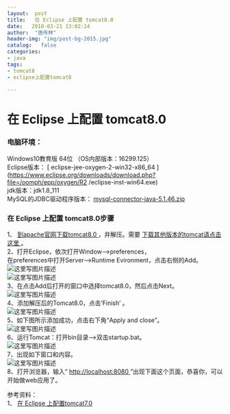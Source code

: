 ```yaml
---
layout:  post
title:   在 Eclipse 上配置 tomcat8.0
date:   2018-03-21 13:02:24
author:  "唐传林"
header-img: "img/post-bg-2015.jpg"
catalog:   false
categories:
- java
tags:
- tomcat8
- eclipse上配置tomcat8

---
```

#  在 Eclipse 上配置 tomcat8.0

###  电脑环境：

Windows10教育版 64位 （OS内部版本：16299.125）  
Eclipse版本： [ eclipse-jee-oxygen-2-win32-x86_64
](https://www.eclipse.org/downloads/download.php?file=/oomph/epp/oxygen/R2
/eclipse-inst-win64.exe)  
jdk版本：jdk1.8_111  
MySQL的JDBC驱动程序版本： [ mysql-connector-java-5.1.46.zip
](https://cdn.mysql.com//Downloads/Connector-J/mysql-connector-java-5.1.46.zip)

###  在 Eclipse 上配置 tomcat8.0步骤

1、 [ 到apache官网下载tomcat8.0
](https://archive.apache.org/dist/tomcat/tomcat-8/v8.0.50/bin/apache-tomcat-8.0.50-windows-x64.zip) ，并解压。需要 [ 下载其他版本的tomcat请点击这里
](https://archive.apache.org/dist/tomcat/) 。  
2、打开Eclipse，依次打开Window——>preferences，  
在preferences中打开Server——>Runtime Evironment，点击右侧的Add。  
![这里写图片描述](http://img-blog.csdn.net/20180320212602243?watermark/2/text/Ly9ibG9nLmNzZG4ubmV0L1RhbmdfQ2h1YW5saW4=/font/5a6L5L2T/fontsize/400/fill/I0JBQkFCMA==/dissolve/70)  
![这里写图片描述](http://img-blog.csdn.net/20180320212803395?watermark/2/text/Ly9ibG9nLmNzZG4ubmV0L1RhbmdfQ2h1YW5saW4=/font/5a6L5L2T/fontsize/400/fill/I0JBQkFCMA==/dissolve/70)  
3、在点击Add后打开的窗口中选择tomcat8.0，然后点击Next。  
![这里写图片描述](http://img-blog.csdn.net/20180321094933499?watermark/2/text/Ly9ibG9nLmNzZG4ubmV0L1RhbmdfQ2h1YW5saW4=/font/5a6L5L2T/fontsize/400/fill/I0JBQkFCMA==/dissolve/70)  
4、添加解压后的Tomcat8.0，点击’Finish’ 。  
![这里写图片描述](http://img-blog.csdn.net/20180321095654531?watermark/2/text/Ly9ibG9nLmNzZG4ubmV0L1RhbmdfQ2h1YW5saW4=/font/5a6L5L2T/fontsize/400/fill/I0JBQkFCMA==/dissolve/70)  
5、如下图所示添加成功，点击右下角“Apply and close”。  
![这里写图片描述](http://img-blog.csdn.net/20180321095908675?watermark/2/text/Ly9ibG9nLmNzZG4ubmV0L1RhbmdfQ2h1YW5saW4=/font/5a6L5L2T/fontsize/400/fill/I0JBQkFCMA==/dissolve/70)  
6、运行Tomcat：打开bin目录——>双击startup.bat。  
![这里写图片描述](http://img-blog.csdn.net/20180321100304436?watermark/2/text/Ly9ibG9nLmNzZG4ubmV0L1RhbmdfQ2h1YW5saW4=/font/5a6L5L2T/fontsize/400/fill/I0JBQkFCMA==/dissolve/70)  
7、出现如下窗口和内容。  
![这里写图片描述](http://img-blog.csdn.net/20180321125939290?watermark/2/text/Ly9ibG9nLmNzZG4ubmV0L1RhbmdfQ2h1YW5saW4=/font/5a6L5L2T/fontsize/400/fill/I0JBQkFCMA==/dissolve/70)  
8、打开浏览器，输入“ [ http://localhost:8080 ](http://localhost:8080)
”出现下面这个页面，恭喜你，可以开始做web应用了。

参考资料：  
1、 [ 在 Eclipse 上配置tomcat7.0
](http://blog.csdn.net/qq_37359142/article/details/57131075)

